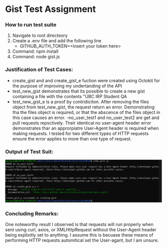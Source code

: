 # Gist Test Assignment

### How to run test suite
1. Navigate to root directeory
2. Create a .env file and add the following line
    - GITHUB_AUTH_TOKEN=\<insert your token here>
2. Command: npm install 
3. Command: node gist.js

### Justification of Test Cases:

- create_gist and and create_gist_e fuction were created using Octokit for the purpose of improving my undertanding of the API
- test_new_gist demonstrates that its possible to create a new gist containing a file with the contents "UBC IRP Student QA
- test_new_gist_e is a proof by contridiciton. After removing the files object from test_new_gist, the request return an error. Demonstrating tha the files object is required, or that the abscence of the files object in this case causes an error.
-no_user_test1 and no_user_test2 are get and pull requests repsctively. Their identical no user-agent header error demonstrates thar an approrpiatre User-Agent header is required when making requests. I tested for two different types of HTTP requests ensure the error applies to more than one type of request.

### Output of Test Suit:
![Output of Test Suit](https://github.com/mark-van/gist-tests/blob/main/Images/test_output.PNG)

### Concluding Remarks:
One noteworthy result I observed is that requests will run properly when sent using curl, axios, or XMLHttpRequest without the User-Agent header being explixitly set to anything. I assume this is becuase these means of performing HTTP requests automitical set the User-agant, but I am unsure.